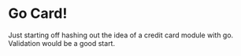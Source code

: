 # Go Card!
Just starting off hashing out the idea of a credit card module with go. Validation would be a good start.
